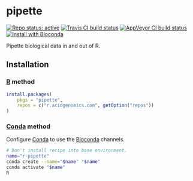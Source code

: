 # pipette

[![Repo status: active](https://www.repostatus.org/badges/latest/active.svg)](https://www.repostatus.org/#active)
[![Travis CI build status](https://travis-ci.com/acidgenomics/pipette.svg?branch=master)](https://travis-ci.com/acidgenomics/pipette)
[![AppVeyor CI build status](https://ci.appveyor.com/api/projects/status/cjde5mhr8226ctl8/branch/master?svg=true)](https://ci.appveyor.com/project/mjsteinbaugh/pipette/branch/master)
[![Install with Bioconda](https://img.shields.io/badge/install%20with-bioconda-brightgreen.svg?style=flat)](http://bioconda.github.io/recipes/r-pipette/README.html)

Pipette biological data in and out of R.

## Installation

### [R][] method

```r
install.packages(
    pkgs = "pipette",
    repos = c("r.acidgenomics.com", getOption("repos"))
)
```

### [Conda][] method

Configure [Conda][] to use the [Bioconda][] channels.

```sh
# Don't install recipe into base environment.
name="r-pipette"
conda create --name="$name" "$name"
conda activate "$name"
R
```

[bioconda]: https://bioconda.github.io/
[conda]: https://conda.io/
[r]: https://www.r-project.org/
